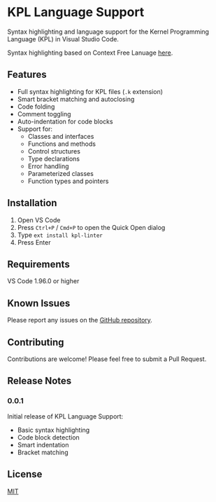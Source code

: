 # KPL Language Support

Syntax highlighting and language support for the Kernel Programming Language
(KPL) in Visual Studio Code. 

Syntax highlighting based on Context Free Lanuage [here](https://web.cecs.pdx.edu/~harry/Blitz/BlitzDoc/Syntax.pdf).

## Features

- Full syntax highlighting for KPL files (`.k` extension)
- Smart bracket matching and autoclosing
- Code folding
- Comment toggling
- Auto-indentation for code blocks
- Support for:
  - Classes and interfaces
  - Functions and methods
  - Control structures
  - Type declarations
  - Error handling
  - Parameterized classes
  - Function types and pointers

## Installation

1. Open VS Code
2. Press `Ctrl+P` / `Cmd+P` to open the Quick Open dialog
3. Type `ext install kpl-linter`
4. Press Enter

## Requirements

VS Code 1.96.0 or higher

## Known Issues

Please report any issues on the [GitHub repository](https://github.com/Cwooper/kpl-linter).

## Contributing

Contributions are welcome! Please feel free to submit a Pull Request.

## Release Notes

### 0.0.1

Initial release of KPL Language Support:
- Basic syntax highlighting
- Code block detection
- Smart indentation
- Bracket matching

## License

[MIT](LICENSE)
